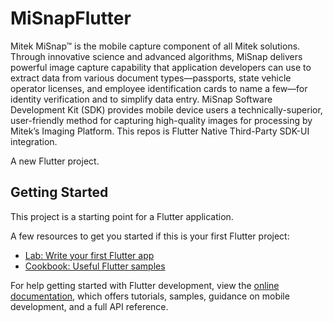 # MiSnapFlutter
Mitek MiSnap™ is the mobile capture component of all Mitek solutions. Through innovative science and advanced algorithms, MiSnap delivers powerful image capture capability that application developers can use to extract data from various document types—passports, state vehicle operator licenses, and employee identification cards to name a few—for identity verification and to simplify data entry. MiSnap Software Development Kit (SDK) provides mobile device users a technically-superior, user-friendly method for capturing high-quality images for processing by Mitek’s Imaging Platform. This repos is Flutter Native Third-Party SDK-UI integration.

A new Flutter project.

## Getting Started

This project is a starting point for a Flutter application.

A few resources to get you started if this is your first Flutter project:

- [Lab: Write your first Flutter app](https://docs.flutter.dev/get-started/codelab)
- [Cookbook: Useful Flutter samples](https://docs.flutter.dev/cookbook)

For help getting started with Flutter development, view the
[online documentation](https://docs.flutter.dev/), which offers tutorials,
samples, guidance on mobile development, and a full API reference.
